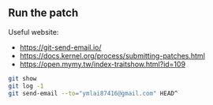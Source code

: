 ## Run the patch

Useful website:
- https://git-send-email.io/
- https://docs.kernel.org/process/submitting-patches.html
- https://open.mymy.tw/index-traitshow.html?id=109

```sh
git show
git log -1
git send-email --to="ymlai87416@gmail.com" HEAD^
```
